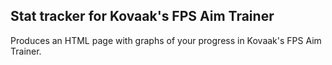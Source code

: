 Stat tracker for Kovaak's FPS Aim Trainer
---
Produces an HTML page with graphs of your progress in Kovaak's FPS Aim Trainer.